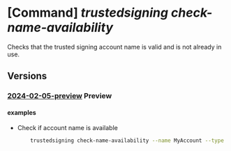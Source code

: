 # [Command] _trustedsigning check-name-availability_

Checks that the trusted signing account name is valid and is not already in use.

## Versions

### [2024-02-05-preview](/Resources/mgmt-plane/L3N1YnNjcmlwdGlvbnMve30vcHJvdmlkZXJzL21pY3Jvc29mdC5jb2Rlc2lnbmluZy9jaGVja25hbWVhdmFpbGFiaWxpdHk=/2024-02-05-preview.xml) **Preview**

<!-- mgmt-plane /subscriptions/{}/providers/microsoft.codesigning/checknameavailability 2024-02-05-preview -->

#### examples

- Check if account name is available
    ```bash
        trustedsigning check-name-availability --name MyAccount --type Microsoft.CodeSigning/codeSigningAccounts
    ```
